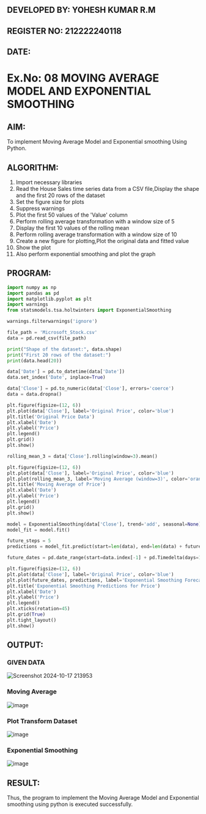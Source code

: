 ## DEVELOPED BY: YOHESH KUMAR R.M
## REGISTER NO: 212222240118
## DATE:

# Ex.No: 08     MOVING AVERAGE MODEL AND EXPONENTIAL SMOOTHING
 
## AIM:
To implement Moving Average Model and Exponential smoothing Using Python.
## ALGORITHM:
1. Import necessary libraries
2. Read the House Sales time series data from a CSV file,Display the shape and the first 20 rows of
the dataset
3. Set the figure size for plots
4. Suppress warnings
5. Plot the first 50 values of the 'Value' column
6. Perform rolling average transformation with a window size of 5
7. Display the first 10 values of the rolling mean
8. Perform rolling average transformation with a window size of 10
9. Create a new figure for plotting,Plot the original data and fitted value
10. Show the plot
11. Also perform exponential smoothing and plot the graph
## PROGRAM:
```python
import numpy as np
import pandas as pd
import matplotlib.pyplot as plt
import warnings
from statsmodels.tsa.holtwinters import ExponentialSmoothing

warnings.filterwarnings('ignore')

file_path = 'Microsoft_Stock.csv'
data = pd.read_csv(file_path)

print("Shape of the dataset:", data.shape)
print("First 20 rows of the dataset:")
print(data.head(20))

data['Date'] = pd.to_datetime(data['Date'])
data.set_index('Date', inplace=True)

data['Close'] = pd.to_numeric(data['Close'], errors='coerce')
data = data.dropna()

plt.figure(figsize=(12, 6))
plt.plot(data['Close'], label='Original Price', color='blue')
plt.title('Original Price Data')
plt.xlabel('Date')
plt.ylabel('Price')
plt.legend()
plt.grid()
plt.show()

rolling_mean_3 = data['Close'].rolling(window=3).mean()

plt.figure(figsize=(12, 6))
plt.plot(data['Close'], label='Original Price', color='blue')
plt.plot(rolling_mean_3, label='Moving Average (window=3)', color='orange')
plt.title('Moving Average of Price')
plt.xlabel('Date')
plt.ylabel('Price')
plt.legend()
plt.grid()
plt.show()

model = ExponentialSmoothing(data['Close'], trend='add', seasonal=None)
model_fit = model.fit()

future_steps = 5
predictions = model_fit.predict(start=len(data), end=len(data) + future_steps - 1)

future_dates = pd.date_range(start=data.index[-1] + pd.Timedelta(days=1), periods=future_steps)

plt.figure(figsize=(12, 6))
plt.plot(data['Close'], label='Original Price', color='blue')
plt.plot(future_dates, predictions, label='Exponential Smoothing Forecast', color='orange')
plt.title('Exponential Smoothing Predictions for Price')
plt.xlabel('Date')
plt.ylabel('Price')
plt.legend()
plt.xticks(rotation=45)
plt.grid(True)
plt.tight_layout()
plt.show()

```

## OUTPUT:
### GIVEN DATA
![Screenshot 2024-10-17 213953](https://github.com/user-attachments/assets/e5d5e5b3-5c49-471b-a15e-3fe907467860)

### Moving Average
![image](https://github.com/user-attachments/assets/a78978ab-fecd-482d-9463-75e496540d12)

### Plot Transform Dataset
![image](https://github.com/user-attachments/assets/d061e82d-c887-4bac-b431-9d0516589926)

### Exponential Smoothing
![image](https://github.com/user-attachments/assets/90bedb8f-71b3-45ca-8b6e-1185cf40ea48)



## RESULT:
Thus, the program to implement the Moving Average Model and Exponential smoothing using python is executed successfully.
